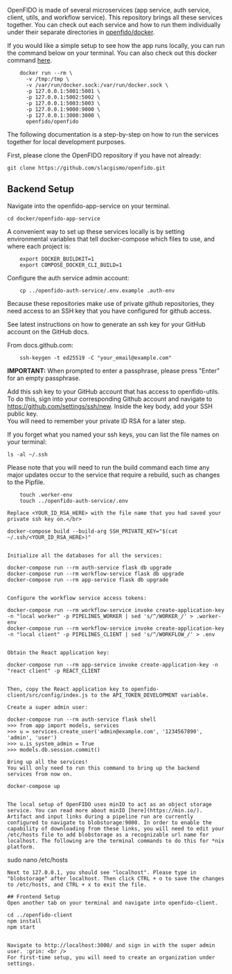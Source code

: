 OpenFIDO is made of several microservices (app service, auth service, client, utils, and workflow service). This repository brings all these services together. You can check out each service and how to run them individually under their separate directories in [openfido/docker](https://github.com/slacgismo/openfido/tree/master/docker). 

If you would like a simple setup to see how the app runs locally, you can run the command below on your terminal. You can also check out this docker command [here](https://github.com/slacgismo/openfido/blob/master/docker/README.md).
```
    docker run --rm \
      -v /tmp:/tmp \
      -v /var/run/docker.sock:/var/run/docker.sock \
      -p 127.0.0.1:5001:5001 \
      -p 127.0.0.1:5002:5002 \
      -p 127.0.0.1:5003:5003 \
      -p 127.0.0.1:9000:9000 \
      -p 127.0.0.1:3000:3000 \
      openfido/openfido
```

The following documentation is a step-by-step on how to run the services together for local development purposes.  

First, please clone the OpenFIDO repository if you have not already:
```
git clone https://github.com/slacgismo/openfido.git
```

## Backend Setup

Navigate into the openfido-app-service on your terminal.
```
cd docker/openfido-app-service
```

A convenient way to set up these services locally is by setting environmental variables that tell docker-compose which files to use, and where each project is:
```
    export DOCKER_BUILDKIT=1
    export COMPOSE_DOCKER_CLI_BUILD=1
```

Configure the auth service admin account:
```
    cp ../openfido-auth-service/.env.example .auth-env
```

Because these repositories make use of private github repositories, they
need access to an SSH key that you have configured for github access.

See latest instructions on how to generate an ssh key for your GitHub account on the GitHub docs.

From docs.github.com:
```
    ssh-keygen -t ed25519 -C "your_email@example.com"
```

**IMPORTANT:** When prompted to enter a passphrase, please press "Enter" for an empty passphrase.

Add this ssh key to your GitHub account that has access to openfido-utils.
To do this, sign into your corresponding Github account and navigate to https://github.com/settings/ssh/new. Inside the key body, add your SSH public key.</br>
You will need to remember your private ID RSA for a later step.

If you forget what you named your ssh keys, you can list the file names on your terminal:
```
ls -al ~/.ssh
```
Please note that you will need to run the build command each time any major updates occur to the service that require a rebuild, such as changes to the Pipfile.
```
    touch .worker-env
    touch ../openfido-auth-service/.env

Replace <YOUR_ID_RSA_HERE> with the file name that you had saved your private ssh key on.</br>
```
    docker-compose build --build-arg SSH_PRIVATE_KEY="$(cat ~/.ssh/<YOUR_ID_RSA_HERE>)"
```

Initialize all the databases for all the services:
```
    docker-compose run --rm auth-service flask db upgrade
    docker-compose run --rm workflow-service flask db upgrade 
    docker-compose run --rm app-service flask db upgrade
```

Configure the workflow service access tokens:
```
    docker-compose run --rm workflow-service invoke create-application-key -n "local worker" -p PIPELINES_WORKER | sed 's/^/WORKER_/' > .worker-env
    docker-compose run --rm workflow-service invoke create-application-key -n "local client" -p PIPELINES_CLIENT | sed 's/^/WORKFLOW_/' > .env
```

Obtain the React application key:
```
    docker-compose run --rm app-service invoke create-application-key -n "react client" -p REACT_CLIENT
```

Then, copy the React application key to openfido-client/src/config/index.js to the API_TOKEN_DEVELOPMENT variable.

Create a super admin user:
```
    docker-compose run --rm auth-service flask shell
    >>> from app import models, services
    >>> u = services.create_user('admin@example.com', '1234567890', 'admin', 'user')
    >>> u.is_system_admin = True
    >>> models.db.session.commit()
```
Bring up all the services!
You will only need to run this command to bring up the backend services from now on.
```
    docker-compose up
```

The local setup of OpenFIDO uses minIO to act as an object storage service. You can read more about minIO [here](https://min.io/). Artifact and input links during a pipeline run are currently configured to navigate to blobstorage:9000. In order to enable the capability of downloading from these links, you will need to edit your /etc/hosts file to add blobstorage as a recognizable url name for localhost. The following are the terminal commands to do this for *nix platform.

```
sudo nano /etc/hosts
```
Next to 127.0.0.1, you should see "localhost". Please type in "blobstorage" after localhost. Then click CTRL + o to save the changes to /etc/hosts, and CTRL + x to exit the file.

## Frontend Setup
Open another tab on your terminal and navigate into openfido-client.
```
    cd ../openfido-client
    npm install
    npm start
```

Navigate to http://localhost:3000/ and sign in with the super admin user. :grin: <br />
For first-time setup, you will need to create an organization under settings. 
